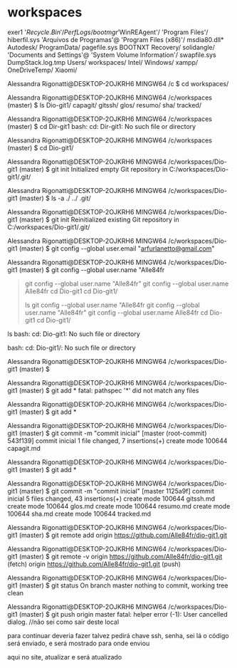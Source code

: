 # workspaces
exer1
'$Recycle.Bin'/             PerfLogs/                     bootmgr
'$WinREAgent'/             'Program Files'/               hiberfil.sys
'Arquivos de Programas'@   'Program Files (x86)'/         msdia80.dll*
 Autodesk/                  ProgramData/                  pagefile.sys
 BOOTNXT                    Recovery/                     solidangle/
'Documents and Settings'@  'System Volume Information'/   swapfile.sys
 DumpStack.log.tmp          Users/                        workspaces/
 Intel/                     Windows/                      xampp/
 OneDriveTemp/              Xiaomi/

Alessandra Rigonatti@DESKTOP-2OJKRH6 MINGW64 /c
$ cd workspaces/

Alessandra Rigonatti@DESKTOP-2OJKRH6 MINGW64 /c/workspaces (master)
$ ls
Dio-git1/  capagit/  gitssh/  glos/  resumo/  sha/  tracked/

Alessandra Rigonatti@DESKTOP-2OJKRH6 MINGW64 /c/workspaces (master)
$ cd Dir-git1
bash: cd: Dir-git1: No such file or directory

Alessandra Rigonatti@DESKTOP-2OJKRH6 MINGW64 /c/workspaces (master)
$ cd Dio-git1/

Alessandra Rigonatti@DESKTOP-2OJKRH6 MINGW64 /c/workspaces/Dio-git1 (master)
$ git init
Initialized empty Git repository in C:/workspaces/Dio-git1/.git/

Alessandra Rigonatti@DESKTOP-2OJKRH6 MINGW64 /c/workspaces/Dio-git1 (master)
$ ls -a
./  ../  .git/

Alessandra Rigonatti@DESKTOP-2OJKRH6 MINGW64 /c/workspaces/Dio-git1 (master)
$ git init
Reinitialized existing Git repository in C:/workspaces/Dio-git1/.git/

Alessandra Rigonatti@DESKTOP-2OJKRH6 MINGW64 /c/workspaces/Dio-git1 (master)
$ git config --global user.email "arfurlanetto@gmail.com"

Alessandra Rigonatti@DESKTOP-2OJKRH6 MINGW64 /c/workspaces/Dio-git1 (master)
$ git config --global user.name "Alle84fr
> git config --global user.name "Alle84fr"
> git config --global user.name Alle84fr
> cd Dio-git1
> cd Dio-git1/
>
> ls
> git config --global user.name "Alle84fr
git config --global user.name "Alle84fr"
git config --global user.name Alle84fr
cd Dio-git1
cd Dio-git1/

ls
bash: cd: Dio-git1: No such file or directory

bash: cd: Dio-git1/: No such file or directory

Alessandra Rigonatti@DESKTOP-2OJKRH6 MINGW64 /c/workspaces/Dio-git1 (master)
$

Alessandra Rigonatti@DESKTOP-2OJKRH6 MINGW64 /c/workspaces/Dio-git1 (master)
$ git add *
fatal: pathspec '*' did not match any files

Alessandra Rigonatti@DESKTOP-2OJKRH6 MINGW64 /c/workspaces/Dio-git1 (master)
$ git add *

Alessandra Rigonatti@DESKTOP-2OJKRH6 MINGW64 /c/workspaces/Dio-git1 (master)
$ git commit -m "commit inicial"
[master (root-commit) 543f139] commit inicial
 1 file changed, 7 insertions(+)
 create mode 100644 capagit.md

Alessandra Rigonatti@DESKTOP-2OJKRH6 MINGW64 /c/workspaces/Dio-git1 (master)
$ git add *

Alessandra Rigonatti@DESKTOP-2OJKRH6 MINGW64 /c/workspaces/Dio-git1 (master)
$ git commit -m "commit inicial"
[master 1125a9f] commit inicial
 5 files changed, 43 insertions(+)
 create mode 100644 gitssh.md
 create mode 100644 glos.md
 create mode 100644 resumo.md
 create mode 100644 sha.md
 create mode 100644 tracked.md

Alessandra Rigonatti@DESKTOP-2OJKRH6 MINGW64 /c/workspaces/Dio-git1 (master)
$ git remote add origin https://github.com/Alle84fr/dio-git1.git

Alessandra Rigonatti@DESKTOP-2OJKRH6 MINGW64 /c/workspaces/Dio-git1 (master)
$ git remote -v
origin  https://github.com/Alle84fr/dio-git1.git (fetch)
origin  https://github.com/Alle84fr/dio-git1.git (push)

Alessandra Rigonatti@DESKTOP-2OJKRH6 MINGW64 /c/workspaces/Dio-git1 (master)
$ git status
On branch master
nothing to commit, working tree clean

Alessandra Rigonatti@DESKTOP-2OJKRH6 MINGW64 /c/workspaces/Dio-git1 (master)
$ git push origin master
fatal: helper error (-1): User cancelled dialog.
//não sei como sair deste local

para continuar deveria fazer
talvez pedirá chave ssh, senha, sei lá
o código será enviado, e será mostrado para onde enviou

aqui no site, atualizar e será atualizado

